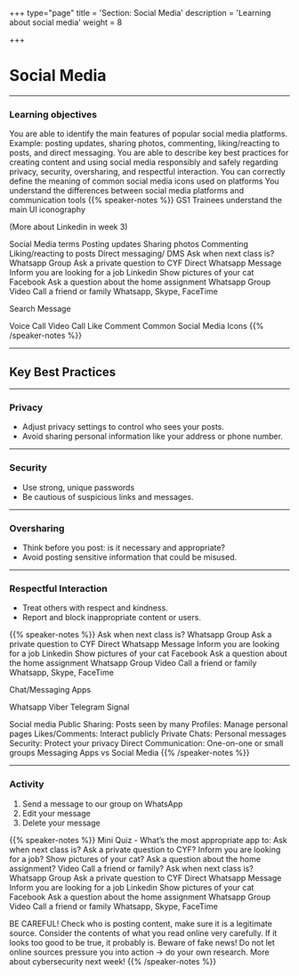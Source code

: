 +++
type="page"
title = 'Section: Social Media'
description = 'Learning about social media'
weight = 8

+++

# Social Media

---

### Learning objectives

You are able to identify the main features of popular social media platforms. Example: posting updates, sharing photos, commenting, liking/reacting to posts, and direct messaging.
You are able to describe key best practices for creating content and using social media responsibly and safely regarding privacy, security, oversharing, and respectful interaction.
You can correctly define the meaning of common social media icons used on platforms
You understand the differences between social media platforms and communication tools
{{% speaker-notes %}}
GS1 Trainees understand the main UI iconography

(More about Linkedin in week 3)

Social Media terms
Posting updates
Sharing photos
Commenting
Liking/reacting to posts
Direct messaging/ DMS
Ask when next class is?
Whatsapp Group
Ask a private question to CYF
Direct Whatsapp Message
Inform you are looking for a job
Linkedin
Show pictures of your cat
Facebook
Ask a question about the home assignment
Whatsapp Group
Video Call a friend or family
Whatsapp, Skype, FaceTime

Search
Message

Voice Call
Video Call
Like
Comment
Common Social Media Icons
{{% /speaker-notes %}}

---

## Key Best Practices

---

### Privacy

- Adjust privacy settings to control who sees your posts.
- Avoid sharing personal information like your address or phone number.

---

### Security

- Use strong, unique passwords
- Be cautious of suspicious links and messages.

---

### Oversharing

- Think before you post: is it necessary and appropriate?
- Avoid posting sensitive information that could be misused.

---

### Respectful Interaction

- Treat others with respect and kindness.
- Report and block inappropriate content or users.

{{% speaker-notes %}}
Ask when next class is?
Whatsapp Group
Ask a private question to CYF
Direct Whatsapp Message
Inform you are looking for a job
Linkedin
Show pictures of your cat
Facebook
Ask a question about the home assignment
Whatsapp Group
Video Call a friend or family
Whatsapp, Skype, FaceTime

Chat/Messaging Apps

Whatsapp
Viber
Telegram
Signal

Social media
Public Sharing: Posts seen by many
Profiles: Manage personal pages
Likes/Comments: Interact publicly
Private Chats: Personal messages
Security: Protect your privacy
Direct Communication: One-on-one or small groups
Messaging Apps
vs
Social Media
{{% /speaker-notes %}}

---

### Activity

1. Send a message to our group on WhatsApp
1. Edit your message
1. Delete your message

{{% speaker-notes %}}
Mini Quiz - What’s the most appropriate app to:
Ask when next class is?
Ask a private question to CYF?
Inform you are looking for a job?
Show pictures of your cat?
Ask a question about the home assignment?
Video Call a friend or family?
Ask when next class is?
Whatsapp Group
Ask a private question to CYF
Direct Whatsapp Message
Inform you are looking for a job
Linkedin
Show pictures of your cat
Facebook
Ask a question about the home assignment
Whatsapp Group
Video Call a friend or family
Whatsapp, Skype, FaceTime

BE CAREFUL!
Check who is posting content, make sure it is a legitimate source.
Consider the contents of what you read online very carefully. If it looks too good to be true, it probably is.
Beware of fake news!
Do not let online sources pressure you into action → do your own research.
More about cybersecurity next week!
{{% /speaker-notes %}}
